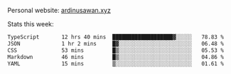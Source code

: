 Personal website: [ardinusawan.xyz](https://ardinusawan.xyz)

Stats this week:
<!--START_SECTION:waka-->

```txt
TypeScript       12 hrs 40 mins  ███████████████████▓░░░░░   78.83 %
JSON             1 hr 2 mins     █▓░░░░░░░░░░░░░░░░░░░░░░░   06.48 %
CSS              53 mins         █▒░░░░░░░░░░░░░░░░░░░░░░░   05.53 %
Markdown         46 mins         █▒░░░░░░░░░░░░░░░░░░░░░░░   04.86 %
YAML             15 mins         ▒░░░░░░░░░░░░░░░░░░░░░░░░   01.61 %
```

<!--END_SECTION:waka-->
